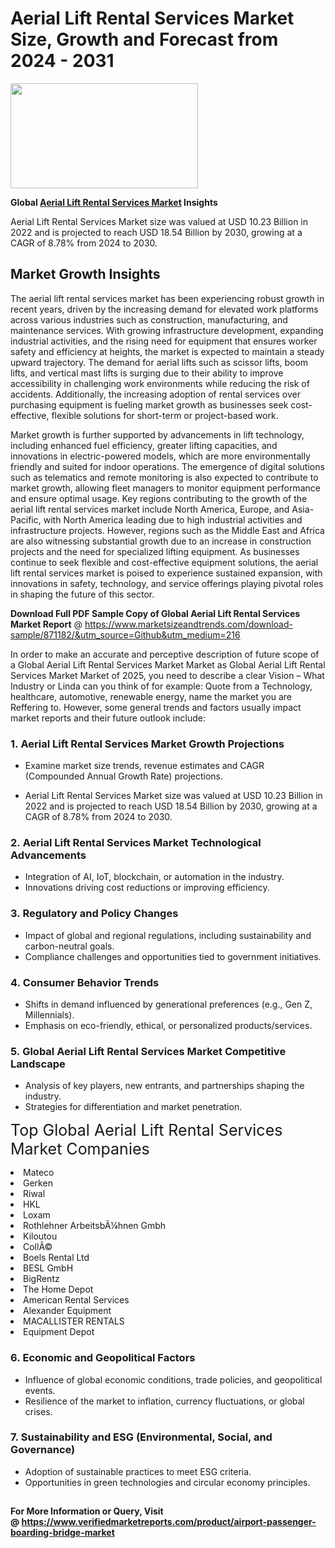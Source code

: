 <H1>Aerial Lift Rental Services Market Size, Growth and Forecast from 2024 - 2031</H1><img class="aligncenter size-medium wp-image-584254" src="https://thirdeyenews.in/wp-content/uploads/2024/09/Global-Market-Research-300x168.jpeg" alt="" width="300" height="168" /><p><strong>Global&nbsp;<a href="https://www.marketsizeandtrends.com/download-sample/871182/&amp;utm_source=Github&utm_medium=216">Aerial Lift Rental Services Market</a> Insights</strong></p><p>Aerial Lift Rental Services Market size was valued at USD 10.23 Billion in 2022 and is projected to reach USD 18.54 Billion by 2030, growing at a CAGR of 8.78% from 2024 to 2030.</p><p><h2>Market Growth Insights</h2> <p>The aerial lift rental services market has been experiencing robust growth in recent years, driven by the increasing demand for elevated work platforms across various industries such as construction, manufacturing, and maintenance services. With growing infrastructure development, expanding industrial activities, and the rising need for equipment that ensures worker safety and efficiency at heights, the market is expected to maintain a steady upward trajectory. The demand for aerial lifts such as scissor lifts, boom lifts, and vertical mast lifts is surging due to their ability to improve accessibility in challenging work environments while reducing the risk of accidents. Additionally, the increasing adoption of rental services over purchasing equipment is fueling market growth as businesses seek cost-effective, flexible solutions for short-term or project-based work. </p> <p>Market growth is further supported by advancements in lift technology, including enhanced fuel efficiency, greater lifting capacities, and innovations in electric-powered models, which are more environmentally friendly and suited for indoor operations. The emergence of digital solutions such as telematics and remote monitoring is also expected to contribute to market growth, allowing fleet managers to monitor equipment performance and ensure optimal usage. Key regions contributing to the growth of the aerial lift rental services market include North America, Europe, and Asia-Pacific, with North America leading due to high industrial activities and infrastructure projects. However, regions such as the Middle East and Africa are also witnessing substantial growth due to an increase in construction projects and the need for specialized lifting equipment. As businesses continue to seek flexible and cost-effective equipment solutions, the aerial lift rental services market is poised to experience sustained expansion, with innovations in safety, technology, and service offerings playing pivotal roles in shaping the future of this sector. </p><p><span class=""><strong>Download Full PDF Sample Copy of Global Aerial Lift Rental Services Market Report</strong> @ <a href="https://www.marketsizeandtrends.com/download-sample/871182/&amp;utm_source=Github&utm_medium=216" target="_blank">https://www.marketsizeandtrends.com/download-sample/871182/&amp;utm_source=Github&utm_medium=216</a></span></p><p>In order to make an accurate and perceptive description of future scope of a Global&nbsp;Aerial Lift Rental Services Market Market as Global&nbsp;Aerial Lift Rental Services Market Market of 2025, you need to describe a clear Vision &ndash; What Industry or Linda can you think of for example: Quote from a Technology, healthcare, automotive, renewable energy, name the market you are Reffering to. However, some general trends and factors usually impact market reports and their future outlook include:</p><h3>1.&nbsp;<strong>Aerial Lift Rental Services Market Growth Projections</strong></h3><ul><li>Examine market size trends, revenue estimates and CAGR (Compounded Annual Growth Rate) projections.</li><li><p>Aerial Lift Rental Services Market size was valued at USD 10.23 Billion in 2022 and is projected to reach USD 18.54 Billion by 2030, growing at a CAGR of 8.78% from 2024 to 2030.</p></li></ul><h3>2.&nbsp;<strong>Aerial Lift Rental Services Market Technological Advancements</strong></h3><ul><li>Integration of AI, IoT, blockchain, or automation in the industry.</li><li>Innovations driving cost reductions or improving efficiency.</li></ul><h3>3.&nbsp;<strong>Regulatory and Policy Changes</strong></h3><ul><li>Impact of global and regional regulations, including sustainability and carbon-neutral goals.</li><li>Compliance challenges and opportunities tied to government initiatives.</li></ul><h3>4.&nbsp;<strong>Consumer Behavior Trends</strong></h3><ul><li>Shifts in demand influenced by generational preferences (e.g., Gen Z, Millennials).</li><li>Emphasis on eco-friendly, ethical, or personalized products/services.</li></ul><h3>5.&nbsp;<strong>Global Aerial Lift Rental Services Market Competitive Landscape</strong></h3><ul><li>Analysis of key players, new entrants, and partnerships shaping the industry.</li><li>Strategies for differentiation and market penetration.</li></ul><p data-pm-slice="1 1 []"><span style="color: inherit; font-family: inherit; font-size: 25px;">Top Global Aerial Lift Rental Services Market Companies</span></p><div class="" data-test-id=""><p><li>Mateco</li><li> Gerken</li><li> Riwal</li><li> HKL</li><li> Loxam</li><li> Rothlehner ArbeitsbÃ¼hnen Gmbh</li><li> Kiloutou</li><li> CollÃ©</li><li> Boels Rental Ltd</li><li> BESL GmbH</li><li> BigRentz</li><li> The Home Depot</li><li> American Rental Services</li><li> Alexander Equipment</li><li> MACALLISTER RENTALS</li><li> Equipment Depot</li></p></div><h3>6.&nbsp;<strong>Economic and Geopolitical Factors</strong></h3><ul><li>Influence of global economic conditions, trade policies, and geopolitical events.</li><li>Resilience of the market to inflation, currency fluctuations, or global crises.</li></ul><h3>7.&nbsp;<strong>Sustainability and ESG (Environmental, Social, and Governance)</strong></h3><ul><li>Adoption of sustainable practices to meet ESG criteria.</li><li>Opportunities in green technologies and circular economy principles.</li></ul><h2><strong style="font-size: 14px;">For More Information or Query, Visit @&nbsp;</strong><a style="background-color: #ffffff; font-size: 14px;" href="https://www.marketsizeandtrends.com/report/aerial-lift-rental-services-market/" target="_blank">https://www.verifiedmarketreports.com/product/airport-passenger-boarding-bridge-market</a></h2>
